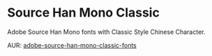 Source Han Mono Classic
=======================

Adobe Source Han Mono fonts with Classic Style Chinese Character.

AUR: [adobe-source-han-mono-classic-fonts](https://aur.archlinux.org/packages/adobe-source-han-mono-classic-fonts)
